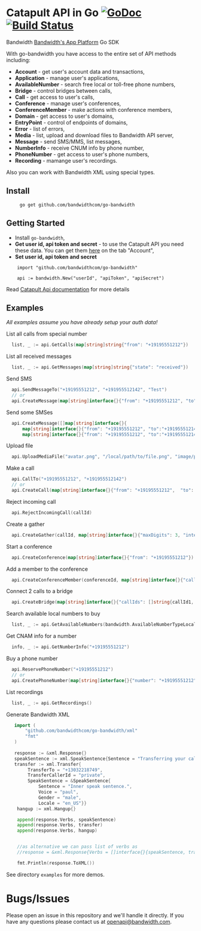 Catapult API in Go [![GoDoc](https://godoc.org/bandwidthcom/go-bandwidth?status.svg)](https://godoc.org/github.com/bandwidthcom/go-bandwidth) [![Build Status](https://travis-ci.org/bandwidthcom/go-bandwidth.svg)](https://travis-ci.org/bandwidthcom/go-bandwidth)
===============


Bandwidth [Bandwidth's App Platform](http://ap.bandwidth.com/?utm_medium=social&utm_source=github&utm_campaign=dtolb&utm_content=) Go SDK

With go-bandwidth  you have access to the entire set of API methods including:
* **Account** - get user's account data and transactions,
* **Application** - manage user's applications,
* **AvailableNumber** - search free local or toll-free phone numbers,
* **Bridge** - control bridges between calls,
* **Call** - get access to user's calls,
* **Conference** - manage user's conferences,
* **ConferenceMember** - make actions with conference members,
* **Domain** - get access to user's domains,
* **EntryPoint** - control of endpoints of domains,
* **Error** - list of errors,
* **Media** - list, upload and download files to Bandwidth API server,
* **Message** - send SMS/MMS, list messages,
* **NumberInfo** - receive CNUM info by phone number,
* **PhoneNumber** - get access to user's phone numbers,
* **Recording** - mamange user's recordings.

Also you can work with Bandwidth XML using special types. 

## Install

```
     go get github.com/bandwidthcom/go-bandwidth
```


## Getting Started

* Install `go-bandwidth`,
* **Get user id, api token and secret** - to use the Catapult API you need these data.  You can get them [here](https://catapult.inetwork.com/pages/catapult.jsf) on the tab "Account",
* **Set user id, api token and secret**

```golang
	import "github.com/bandwidthcom/go-bandwidth"
	
	api := bandwidth.New("userId", "apiToken", "apiSecret")
```

Read [Catapult Api documentation](http://ap.bandwidth.com/) for more details

## Examples

*All examples assume you have already setup your auth data!*

List all calls from special number

```go
  list, _ := api.GetCalls(map[string]string{"from": "+19195551212"})
```

List all received messages

```go
  list, _ := api.GetMessages(map[string]string{"state": "received"})
```

Send SMS

```go
  api.SendMessageTo("+19195551212", "+191955512142", "Test")
  // or
  api.CreateMessage(map[string]interface{}{"from": "+19195551212", "to":"+191955512142", "text":"Test"})
```


Send some SMSes

```go
  api.CreateMessage([]map[string]interface{}{
	  map[string]interface{}{"from": "+19195551212", "to":"+191955512142", "text":"Test1"}, 
	  map[string]interface{}{"from": "+19195551212", "to":"+191955512143", "text":"Test2"}})
```

Upload file

```go
  api.UploadMediaFile("avatar.png", "/local/path/to/file.png", "image/png")
```

Make a call

```go
  api.CallTo("+19195551212", "+191955512142")
  // or
  api.CreateCall(map[string]interface{}{"from": "+19195551212",  "to": "+191955512142"})
```

Reject incoming call

```go
  api.RejectIncomingCall(callId)
```

Create a gather
```go
  api.CreateGather(callId, map[string]interface{}{"maxDigits": 3, "interDigitTimeout": 5, "prompt": map[string]string{"sentence": "Please enter 3 digits"}})
```

Start a conference
```go
  api.CreateConference(map[string]interface{}{"from": "+19195551212"})
```

Add a member to the conference

```go
  api.CreateConferenceMember(conferenceId, map[string]interface{}{"callId": "id_of_call_to_add_to_this_conference", "joinTone": true, "leavingTone": true})
```


Connect 2 calls to a bridge

```go
  api.CreateBridge(map[string]interface{}{"callIds": []string{callId1, callId2}})
```

Search available local numbers to buy

```go
  list, _ := api.GetAvailableNumbers(bandwidth.AvailableNumberTypeLocal, map[string]string{"city": "Cary", "state": "NC", "quantity": "3"})
```
Get CNAM info for a number

```go
  info, _ := api.GetNumberInfo("+19195551212")
```

Buy a phone number

```go
  api.ReservePhoneNumber("+19195551212")
  // or
  api.CreatePhoneNumber(map[string]interface{}{"number": "+19195551212"})
```

List recordings

```go
  list, _ := api.GetRecordings()
```

Generate Bandwidth XML
```go
   import (
	   "github.com/bandwidthcom/go-bandwidth/xml"
	   "fmt"
   )
   
   response := &xml.Response{}
   speakSentence := xml.SpeakSentence{Sentence = "Transferring your call, please wait.", Voice = "paul", Gender = "male", Locale = "en_US"}
   transfer := xml.Transfer{
        TransferTo = "+13032218749",
        TransferCallerId = "private",
        SpeakSentence = &SpeakSentence{
            Sentence = "Inner speak sentence.",
            Voice = "paul",
            Gender = "male",
            Locale = "en_US"}}
    hangup := xml.Hangup{}

    append(response.Verbs, speakSentence)
	append(response.Verbs, transfer)
	append(response.Verbs, hangup)


    //as alternative we can pass list of verbs as
    //response = &xml.Response{Verbs = []interface{}{speakSentence, transfer, hangup}}

    fmt.Println(response.ToXML())
```

See directory `examples` for more demos.

# Bugs/Issues
Please open an issue in this repository and we'll handle it directly. If you have any questions please contact us at openapi@bandwidth.com.


